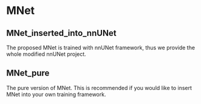 # MNet
## MNet_inserted_into_nnUNet
The proposed MNet is trained with nnUNet framework, thus we provide the whole modified nnUNet project.

## MNet_pure
The pure version of MNet. This is recommended if you would like to insert MNet into your own training framework.

<img scr="https://github.com/zfdong-code/MNet/blob/main/MNet.png" width="100px"> 
